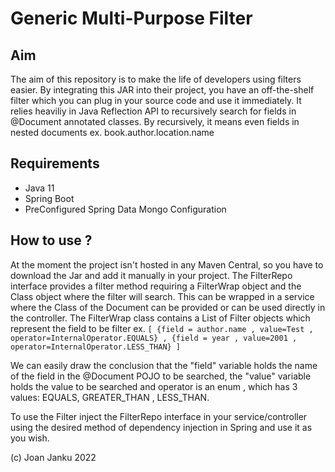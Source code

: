 # Generic Multi-Purpose Filter

## Aim
The aim of this repository is to make the life of developers using filters easier.
By integrating this JAR into their project, you have an off-the-shelf filter
which you can plug in your source code and use it immediately.
It relies heaviliy in Java Reflection API to recursively search for
fields in @Document annotated classes. By recursively, it means even fields
in nested documents ex. book.author.location.name

## Requirements
- Java 11
- Spring Boot 
- PreConfigured Spring Data Mongo Configuration

## How to use ?

At the moment the project isn't hosted in any Maven Central,
so you have to download
the Jar and add it manually in your project.
The FilterRepo interface provides a filter method requiring a 
FilterWrap object and the Class object where the filter will search.
This can be wrapped in a service where the Class of the Document can be provided or can be 
used directly in the controller.
The FilterWrap class contains a List of Filter objects which represent
the field to be filter 
ex. `[ {field = author.name , value=Test , operator=InternalOperator.EQUALS} , {field = year , value=2001 , operator=InternalOperator.LESS_THAN} ]`

We can easily draw the conclusion that the "field" variable holds the name of the field 
in the @Document POJO to be searched, the "value" variable holds the value to be searched and operator
is an enum , which has 3 values: EQUALS, GREATER_THAN , LESS_THAN.

To use the Filter inject the FilterRepo interface in your service/controller using the desired method of dependency injection
in Spring and use it as you wish.

(c) Joan Janku 2022



